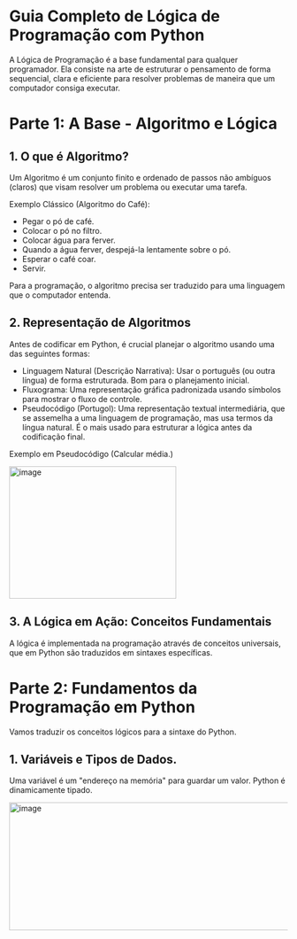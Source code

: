 # Guia Completo de Lógica de Programação com Python


A Lógica de Programação é a base fundamental para qualquer programador. Ela consiste na arte de estruturar o pensamento de forma sequencial, clara e eficiente para resolver problemas de maneira que um computador consiga executar.

# Parte 1: A Base - Algoritmo e Lógica

## 1. O que é Algoritmo?

Um Algoritmo é um conjunto finito e ordenado de passos não ambíguos (claros) que visam resolver um problema ou executar uma tarefa.

Exemplo Clássico (Algoritmo do Café):

- Pegar o pó de café.
- Colocar o pó no filtro.
- Colocar água para ferver.
- Quando a água ferver, despejá-la lentamente sobre o pó.
- Esperar o café coar.
- Servir.

Para a programação, o algoritmo precisa ser traduzido para uma linguagem que o computador entenda.

## 2. Representação de Algoritmos

Antes de codificar em Python, é crucial planejar o algoritmo usando uma das seguintes formas:

- Linguagem Natural (Descrição Narrativa): Usar o português (ou outra língua) de forma estruturada. Bom para o planejamento inicial.
- Fluxograma: Uma representação gráfica padronizada usando símbolos para mostrar o fluxo de controle.
- Pseudocódigo (Portugol): Uma representação textual intermediária, que se assemelha a uma linguagem de programação, mas usa termos da língua natural. É o mais usado para estruturar a lógica antes da codificação final.

Exemplo em Pseudocódigo (Calcular média.)

<img width="302" height="239" alt="image" src="https://github.com/user-attachments/assets/4cec6e92-fb22-4e62-a12d-9a6d184b9972" />

## 3. A Lógica em Ação: Conceitos Fundamentais

   
A lógica é implementada na programação através de conceitos universais, que em Python são traduzidos em sintaxes específicas.

# Parte 2: Fundamentos da Programação em Python

Vamos traduzir os conceitos lógicos para a sintaxe do Python.

## 1. Variáveis e Tipos de Dados.

Uma variável é um "endereço na memória" para guardar um valor. Python é dinamicamente tipado.

<img width="693" height="231" alt="image" src="https://github.com/user-attachments/assets/d86295d6-3ad4-402f-a8f5-72cdcaa6e469" />



